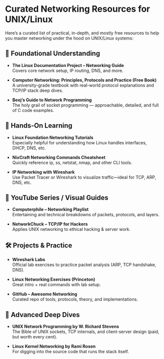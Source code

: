 # Curated Networking Resources for UNIX/Linux

Here’s a curated list of practical, in-depth, and mostly free resources to help you master networking under the hood on UNIX/Linux systems:

## 📘 Foundational Understanding

- **The Linux Documentation Project – Networking Guide**  
  Covers core network setup, IP routing, DNS, and more.

- **Computer Networking: Principles, Protocols and Practice (Free Book)**  
  A university-grade textbook with real-world protocol explanations and TCP/IP stack deep dives.

- **Beej’s Guide to Network Programming**  
  The holy grail of socket programming — approachable, detailed, and full of C code examples.

## 🧪 Hands-On Learning

- **Linux Foundation Networking Tutorials**  
  Especially helpful for understanding how Linux handles interfaces, DHCP, DNS, etc.

- **NixCraft Networking Commands Cheatsheet**  
  Quickly reference ip, ss, netstat, nmap, and other CLI tools.

- **IP Networking with Wireshark**  
  Use Packet Tracer or Wireshark to visualize traffic—ideal for TCP, ARP, DNS, etc.

## 🎥 YouTube Series / Visual Guides

- **Computerphile – Networking Playlist**  
  Entertaining and technical breakdowns of packets, protocols, and layers.

- **NetworkChuck – TCP/IP for Hackers**  
  Applies UNIX networking to ethical hacking & server work.

## 🛠️ Projects & Practice

- **Wireshark Labs**  
  Official lab exercises to practice packet analysis (ARP, TCP handshake, DNS).

- **Linux Networking Exercises (Princeton)**  
  Great intro + real commands with lab setup.

- **GitHub – Awesome Networking**  
  Curated repo of tools, protocols, theory, and implementations.

## 🧠 Advanced Deep Dives

- **UNIX Network Programming by W. Richard Stevens**  
  The Bible of UNIX sockets, TCP internals, and client-server design (paid, but worth every cent).

- **Linux Kernel Networking by Rami Rosen**  
  For digging into the source code that runs the stack itself.
